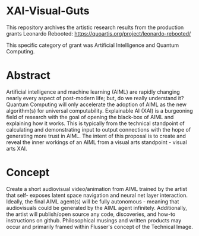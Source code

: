 # XAI-Visual-Guts
 
This repository archives the artistic research results from the production grants Leonardo Rebooted: https://quoartis.org/project/leonardo-rebooted/

This specific category of grant was Artificial Intelligence and Quantum Computing.


# Abstract
Artificial intelligence and machine learning (AIML) are rapidly changing nearly every aspect of post-modern life; but, do we really understand it? Quantum Computing will only accelerate the adoption of AIML as the new algorithm(s) for universal computability. Explainable AI (XAI) is a burgeoning field of research with the goal of opening the black-box of AIML and explaining how it works. This is typically from the technical standpoint of calculating and demonstrating input to output connections with the hope of generating more trust in AIML. The intent of this proposal is to create and reveal the inner workings of an AIML from a visual arts standpoint - visual arts XAI.

# Concept
Create a short audiovisual video/animation from AIML trained by the artist that self- exposes latent space navigation and neural net layer interaction. Ideally, the final AIML agent(s) will be fully autonomous - meaning that audiovisuals could be generated by the AIML agent infinitely.
Additionally, the artist will publish/open source any code, discoveries, and how-to instructions on github.
Philosophical musings and written products may occur and primarily framed within Flusser's concept of the Technical Image.
